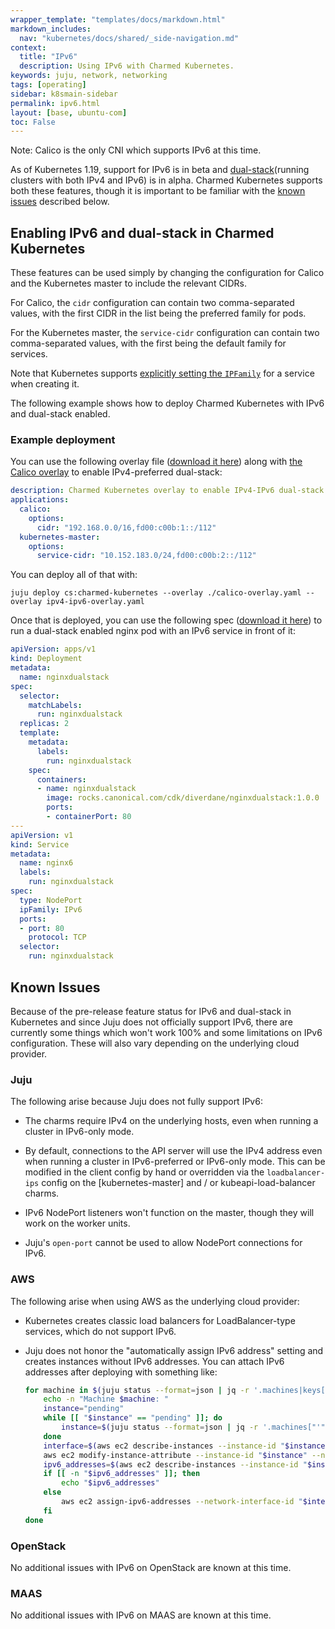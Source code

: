 ```yaml
---
wrapper_template: "templates/docs/markdown.html"
markdown_includes:
  nav: "kubernetes/docs/shared/_side-navigation.md"
context:
  title: "IPv6"
  description: Using IPv6 with Charmed Kubernetes.
keywords: juju, network, networking
tags: [operating]
sidebar: k8smain-sidebar
permalink: ipv6.html
layout: [base, ubuntu-com]
toc: False
---
```


<div class="p-notification--caution"><p markdown="1" class="p-notification__response">
<span class="p-notification__status">Note:</span>
Calico is the only CNI which supports IPv6 at this time.
</p></div>

As of Kubernetes 1.19, support for IPv6 is in beta and [dual-stack][](running clusters
with both IPv4 and IPv6) is in alpha.
Charmed Kubernetes supports both these features, though it is important to be
familiar with the [known issues](#known-issues) described below.

<a id='enabling'> </a>
## Enabling IPv6 and dual-stack in Charmed Kubernetes

These features can be used simply by changing the configuration for Calico and the
Kubernetes master to include the relevant CIDRs.

For Calico, the `cidr` configuration can contain two comma-separated values, with the
first CIDR in the list being the preferred family for pods.

For the Kubernetes master, the `service-cidr` configuration can contain two
comma-separated values, with the first being the default family for services.

Note that Kubernetes supports [explicitly setting the `IPFamily`][ip-family] for a
service when creating it.

The following example shows how to deploy Charmed Kubernetes with IPv6 and dual-stack
enabled.


<a id='example'> </a>
### Example deployment

You can use the following overlay file ([download it here][asset-ipv4-ipv6-overlay])
along with [the Calico overlay][asset-calico-overlay] to enable IPv4-preferred
dual-stack:

```yaml
description: Charmed Kubernetes overlay to enable IPv4-IPv6 dual-stack.
applications:
  calico:
    options:
      cidr: "192.168.0.0/16,fd00:c00b:1::/112"
  kubernetes-master:
    options:
      service-cidr: "10.152.183.0/24,fd00:c00b:2::/112"
```

You can deploy all of that with:

```
juju deploy cs:charmed-kubernetes --overlay ./calico-overlay.yaml --overlay ipv4-ipv6-overlay.yaml
```

Once that is deployed, you can use the following spec ([download it
here][asset-nginx-dual-stack]) to run a dual-stack enabled nginx pod with an
IPv6 service in front of it:

```yaml
apiVersion: apps/v1
kind: Deployment
metadata:
  name: nginxdualstack
spec:
  selector:
    matchLabels:
      run: nginxdualstack
  replicas: 2
  template:
    metadata:
      labels:
        run: nginxdualstack
    spec:
      containers:
      - name: nginxdualstack
        image: rocks.canonical.com/cdk/diverdane/nginxdualstack:1.0.0
        ports:
        - containerPort: 80
---
apiVersion: v1
kind: Service
metadata:
  name: nginx6
  labels:
    run: nginxdualstack
spec:
  type: NodePort
  ipFamily: IPv6
  ports:
  - port: 80
    protocol: TCP
  selector:
    run: nginxdualstack
```

<a id='known-issues'> </a>
## Known Issues

Because of the pre-release feature status for IPv6 and dual-stack in Kubernetes
and since Juju does not officially support IPv6, there are currently
some things which won't work 100% and some limitations on IPv6 configuration.
These will also vary depending on the underlying cloud provider.

### Juju

The following arise because Juju does not fully support IPv6:

* The charms require IPv4 on the underlying hosts, even when running a cluster
  in IPv6-only mode.

* By default, connections to the API server will use the IPv4 address even when
  running a cluster in IPv6-preferred or IPv6-only mode. This can be modified
  in the client config by hand or overridden via the `loadbalancer-ips` config
  on the [kubernetes-master] and / or kubeapi-load-balancer charms.

* IPv6 NodePort listeners won't function on the master, though they will work
  on the worker units.

* Juju's `open-port` cannot be used to allow NodePort connections for IPv6.

### AWS

The following arise when using AWS as the underlying cloud provider:

* Kubernetes creates classic load balancers for LoadBalancer-type services,
  which do not support IPv6.

* Juju does not honor the "automatically assign IPv6 address" setting and
  creates instances without IPv6 addresses. You can attach IPv6 addresses
  after deploying with something like:

  ```bash
  for machine in $(juju status --format=json | jq -r '.machines|keys[]' | sort -n); do
      echo -n "Machine $machine: "
      instance="pending"
      while [[ "$instance" == "pending" ]]; do
          instance=$(juju status --format=json | jq -r '.machines["'"$machine"'"]."instance-id"')
      done
      interface=$(aws ec2 describe-instances --instance-id "$instance" --output text --query 'Reservations[*].Instances[*].NetworkInterfaces[*].NetworkInterfaceId')
      aws ec2 modify-instance-attribute --instance-id "$instance" --no-source-dest-check
      ipv6_addresses=$(aws ec2 describe-instances --instance-id "$instance" --output text --query 'Reservations[*].Instances[*].NetworkInterfaces[*].Ipv6Addresses')
      if [[ -n "$ipv6_addresses" ]]; then
          echo "$ipv6_addresses"
      else
          aws ec2 assign-ipv6-addresses --network-interface-id "$interface" --ipv6-address-count 1 --output text --query 'AssignedIpv6Addresses'
      fi
  done
  ```

### OpenStack

No additional issues with IPv6 on OpenStack are known at this time.

### MAAS

No additional issues with IPv6 on MAAS are known at this time.


<!-- LINKS -->

[dual-stack]: https://kubernetes.io/docs/concepts/services-networking/dual-stack/
[ip-family]: https://kubernetes.io/docs/concepts/services-networking/dual-stack/#services
[asset-calico-overlay]: https://raw.githubusercontent.com/charmed-kubernetes/bundle/master/overlays/calico-overlay.yaml
[asset-ipv4-ipv6-overlay]: https://raw.githubusercontent.com/charmed-kubernetes/bundle/master/overlays/ipv4-ipv6-overlay.yaml
[asset-nginx-dual-stack]: https://raw.githubusercontent.com/charmed-kubernetes/bundle/master/specs/nginx-dual-stack.yaml

